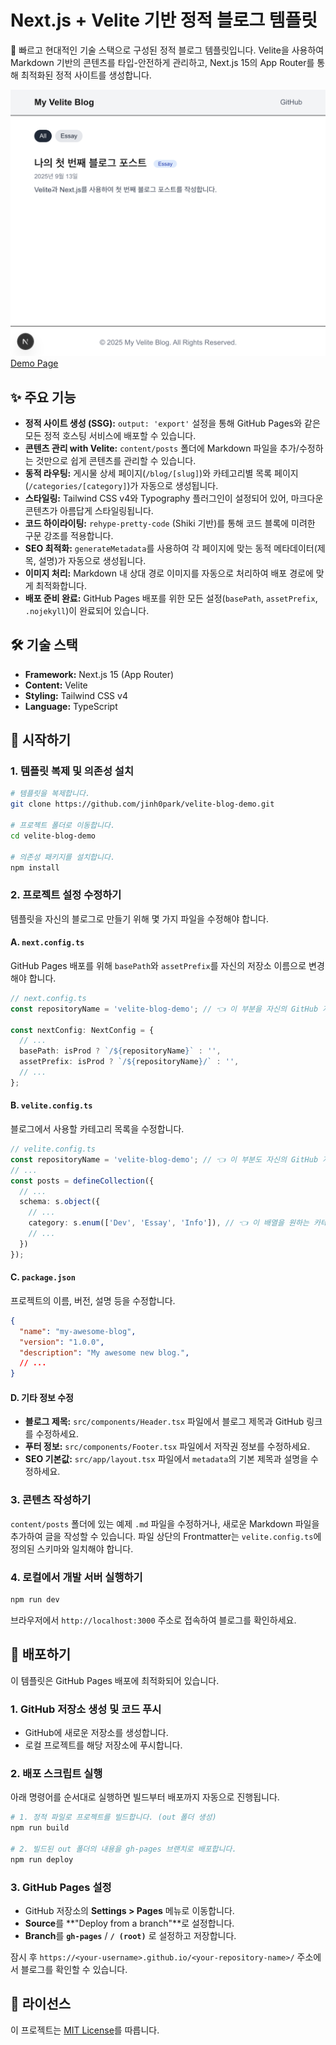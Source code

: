 # Next.js + Velite 기반 정적 블로그 템플릿

🚀 빠르고 현대적인 기술 스택으로 구성된 정적 블로그 템플릿입니다. Velite을 사용하여 Markdown 기반의 콘텐츠를 타입-안전하게 관리하고, Next.js 15의 App Router를 통해 최적화된 정적 사이트를 생성합니다.

![Demo Screenshot](./demo.png)
[Demo Page](https://jinh0park.github.io/velite-blog-demo)

## ✨ 주요 기능

  - **정적 사이트 생성 (SSG):** `output: 'export'` 설정을 통해 GitHub Pages와 같은 모든 정적 호스팅 서비스에 배포할 수 있습니다.
  - **콘텐츠 관리 with Velite:** `content/posts` 폴더에 Markdown 파일을 추가/수정하는 것만으로 쉽게 콘텐츠를 관리할 수 있습니다.
  - **동적 라우팅:** 게시물 상세 페이지(`/blog/[slug]`)와 카테고리별 목록 페이지(`/categories/[category]`)가 자동으로 생성됩니다.
  - **스타일링:** Tailwind CSS v4와 Typography 플러그인이 설정되어 있어, 마크다운 콘텐츠가 아름답게 스타일링됩니다.
  - **코드 하이라이팅:** `rehype-pretty-code` (Shiki 기반)를 통해 코드 블록에 미려한 구문 강조를 적용합니다.
  - **SEO 최적화:** `generateMetadata`를 사용하여 각 페이지에 맞는 동적 메타데이터(제목, 설명)가 자동으로 생성됩니다.
  - **이미지 처리:** Markdown 내 상대 경로 이미지를 자동으로 처리하여 배포 경로에 맞게 최적화합니다.
  - **배포 준비 완료:** GitHub Pages 배포를 위한 모든 설정(`basePath`, `assetPrefix`, `.nojekyll`)이 완료되어 있습니다.

## 🛠️ 기술 스택

  - **Framework:** Next.js 15 (App Router)
  - **Content:** Velite
  - **Styling:** Tailwind CSS v4
  - **Language:** TypeScript

## 🚀 시작하기

### 1\. 템플릿 복제 및 의존성 설치

```bash
# 템플릿을 복제합니다.
git clone https://github.com/jinh0park/velite-blog-demo.git

# 프로젝트 폴더로 이동합니다.
cd velite-blog-demo

# 의존성 패키지를 설치합니다.
npm install
```

### 2\. 프로젝트 설정 수정하기

템플릿을 자신의 블로그로 만들기 위해 몇 가지 파일을 수정해야 합니다.

#### A. `next.config.ts`

GitHub Pages 배포를 위해 `basePath`와 `assetPrefix`를 자신의 저장소 이름으로 변경해야 합니다.

```typescript
// next.config.ts
const repositoryName = 'velite-blog-demo'; // 👈 이 부분을 자신의 GitHub 저장소 이름으로 변경하세요.

const nextConfig: NextConfig = {
  // ...
  basePath: isProd ? `/${repositoryName}` : '',
  assetPrefix: isProd ? `/${repositoryName}/` : '',
  // ...
};
```

#### B. `velite.config.ts`

블로그에서 사용할 카테고리 목록을 수정합니다.

```typescript
// velite.config.ts
const repositoryName = 'velite-blog-demo'; // 👈 이 부분도 자신의 GitHub 저장소 이름으로 변경하세요.
// ...
const posts = defineCollection({
  // ...
  schema: s.object({
    // ...
    category: s.enum(['Dev', 'Essay', 'Info']), // 👈 이 배열을 원하는 카테고리로 수정하세요.
    // ...
  })
});
```

#### C. `package.json`

프로젝트의 이름, 버전, 설명 등을 수정합니다.

```json
{
  "name": "my-awesome-blog",
  "version": "1.0.0",
  "description": "My awesome new blog.",
  // ...
}
```

#### D. 기타 정보 수정

  - **블로그 제목:** `src/components/Header.tsx` 파일에서 블로그 제목과 GitHub 링크를 수정하세요.
  - **푸터 정보:** `src/components/Footer.tsx` 파일에서 저작권 정보를 수정하세요.
  - **SEO 기본값:** `src/app/layout.tsx` 파일에서 `metadata`의 기본 제목과 설명을 수정하세요.

### 3\. 콘텐츠 작성하기

`content/posts` 폴더에 있는 예제 `.md` 파일을 수정하거나, 새로운 Markdown 파일을 추가하여 글을 작성할 수 있습니다. 파일 상단의 Frontmatter는 `velite.config.ts`에 정의된 스키마와 일치해야 합니다.

### 4\. 로컬에서 개발 서버 실행하기

```bash
npm run dev
```

브라우저에서 `http://localhost:3000` 주소로 접속하여 블로그를 확인하세요.

## 🚢 배포하기

이 템플릿은 GitHub Pages 배포에 최적화되어 있습니다.

### 1\. GitHub 저장소 생성 및 코드 푸시

  - GitHub에 새로운 저장소를 생성합니다.
  - 로컬 프로젝트를 해당 저장소에 푸시합니다.

### 2\. 배포 스크립트 실행

아래 명령어를 순서대로 실행하면 빌드부터 배포까지 자동으로 진행됩니다.

```bash
# 1. 정적 파일로 프로젝트를 빌드합니다. (out 폴더 생성)
npm run build

# 2. 빌드된 out 폴더의 내용을 gh-pages 브랜치로 배포합니다.
npm run deploy
```

### 3\. GitHub Pages 설정

  - GitHub 저장소의 **Settings \> Pages** 메뉴로 이동합니다.
  - **Source**를 \*\*"Deploy from a branch"\*\*로 설정합니다.
  - **Branch**를 **`gh-pages`** / **`/ (root)`** 로 설정하고 저장합니다.

잠시 후 `https://<your-username>.github.io/<your-repository-name>/` 주소에서 블로그를 확인할 수 있습니다.

## 📜 라이선스

이 프로젝트는 [MIT License](https://www.google.com/search?q=LICENSE)를 따릅니다.
